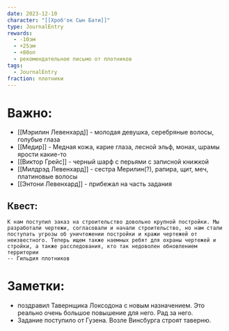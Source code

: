 ```yaml
---
date: 2023-12-10
character: "[[Хроб'ок Сын Бати]]"
type: JournalEntry
rewards:
  - -10зм
  - +25зм
  - +80оп
  - рекомендательное письмо от плотников
tags:
  - JournalEntry
fraction: плотники
---
```

# Важно:
- [[Мэрилин Левенхард]] - молодая девушка, серебряные волосы, голубые глаза
- [[Медир]] - Медная кожа, карие глаза, лесной эльф, монах, шрамы ярости какие-то
- [[Виктор Грейс]] - черный шарф с перьями с записной книжкой
- [[Милдрэд Левенхард]] - сестра Мерилин(?), рапира, щит, меч, платиновые волосы
- [[Энтони Левенхард]] - прибежал на часть задания
## Квест:
```
К нам поступил заказ на строительство довольно крупной постройки. Мы разработали чертежи, согласовали и начали строительство, но нам стали поступать угрозы об уничтожении постройки и кражи чертежей от неизвестного. Теперь ищем также наемных ребят для охраны чертежей и стройки, а также расследования, кто так недоволен обновлением территории
-- Гильдия плотников
```
# Заметки:
- поздравил Тавернщика Локсодона с новым назначением. Это реально очень большое повышение для него. Рад за него.
- Задание поступило от Гузена. Возле Винсбурга строят таверню.